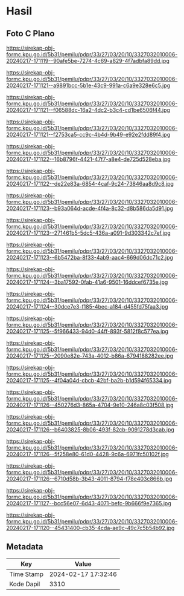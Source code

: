 # Hasil

## Foto C Plano

https://sirekap-obj-formc.kpu.go.id/5b31/pemilu/pdpr/33/27/03/20/10/3327032010006-20240217-171119--90afe5be-7274-4c69-a829-4f7adbfa89dd.jpg

https://sirekap-obj-formc.kpu.go.id/5b31/pemilu/pdpr/33/27/03/20/10/3327032010006-20240217-171121--a9891bcc-5b1e-43c9-991a-c6a9e328e6c5.jpg

https://sirekap-obj-formc.kpu.go.id/5b31/pemilu/pdpr/33/27/03/20/10/3327032010006-20240217-171121--f06588dc-16a2-4dc2-b3c4-cd1be6506f44.jpg

https://sirekap-obj-formc.kpu.go.id/5b31/pemilu/pdpr/33/27/03/20/10/3327032010006-20240217-171121--f2753ca5-cc9c-4b4d-9b49-e92e2fdd89f4.jpg

https://sirekap-obj-formc.kpu.go.id/5b31/pemilu/pdpr/33/27/03/20/10/3327032010006-20240217-171122--16b8796f-4421-47f7-a8e4-de725d528eba.jpg

https://sirekap-obj-formc.kpu.go.id/5b31/pemilu/pdpr/33/27/03/20/10/3327032010006-20240217-171122--de22e83a-6854-4caf-9c24-73846aa8d9c8.jpg

https://sirekap-obj-formc.kpu.go.id/5b31/pemilu/pdpr/33/27/03/20/10/3327032010006-20240217-171123--b93a064d-acde-4f4a-8c32-d8b586da5d91.jpg

https://sirekap-obj-formc.kpu.go.id/5b31/pemilu/pdpr/33/27/03/20/10/3327032010006-20240217-171123--271461b5-5dc5-436a-a091-9d303342c7ef.jpg

https://sirekap-obj-formc.kpu.go.id/5b31/pemilu/pdpr/33/27/03/20/10/3327032010006-20240217-171123--6b5472ba-8f33-4ab9-aac4-669d06dc71c2.jpg

https://sirekap-obj-formc.kpu.go.id/5b31/pemilu/pdpr/33/27/03/20/10/3327032010006-20240217-171124--3ba17592-0fab-41a6-9501-16ddcef6735e.jpg

https://sirekap-obj-formc.kpu.go.id/5b31/pemilu/pdpr/33/27/03/20/10/3327032010006-20240217-171124--30dce7e3-f185-4bec-a184-d455fd75faa3.jpg

https://sirekap-obj-formc.kpu.go.id/5b31/pemilu/pdpr/33/27/03/20/10/3327032010006-20240217-171125--5f966433-94d0-44ff-893f-5812f8c577ea.jpg

https://sirekap-obj-formc.kpu.go.id/5b31/pemilu/pdpr/33/27/03/20/10/3327032010006-20240217-171125--2090e82e-743a-4012-b86a-6794188282ee.jpg

https://sirekap-obj-formc.kpu.go.id/5b31/pemilu/pdpr/33/27/03/20/10/3327032010006-20240217-171125--4f04a04d-cbcb-42bf-ba2b-b1d594f65334.jpg

https://sirekap-obj-formc.kpu.go.id/5b31/pemilu/pdpr/33/27/03/20/10/3327032010006-20240217-171126--450276d3-865a-4704-9e10-246a8c03f508.jpg

https://sirekap-obj-formc.kpu.go.id/5b31/pemilu/pdpr/33/27/03/20/10/3327032010006-20240217-171126--b6403825-8b06-493f-82cb-9091278d3cab.jpg

https://sirekap-obj-formc.kpu.go.id/5b31/pemilu/pdpr/33/27/03/20/10/3327032010006-20240217-171126--5f258e80-61d0-4428-9c6a-6971fc50102f.jpg

https://sirekap-obj-formc.kpu.go.id/5b31/pemilu/pdpr/33/27/03/20/10/3327032010006-20240217-171126--6710d58b-3b43-4011-8794-f78e403c866b.jpg

https://sirekap-obj-formc.kpu.go.id/5b31/pemilu/pdpr/33/27/03/20/10/3327032010006-20240217-171127--bcc56e07-6d43-4071-befc-9b666f9e7365.jpg

https://sirekap-obj-formc.kpu.go.id/5b31/pemilu/pdpr/33/27/03/20/10/3327032010006-20240217-171120--45431400-cb35-4cda-ae9c-49c7c5b54b92.jpg


## Metadata

| Key        | Value               |
| ---------- | ------------------- |
| Time Stamp | 2024-02-17 17:32:46 |
| Kode Dapil | 3310                |



